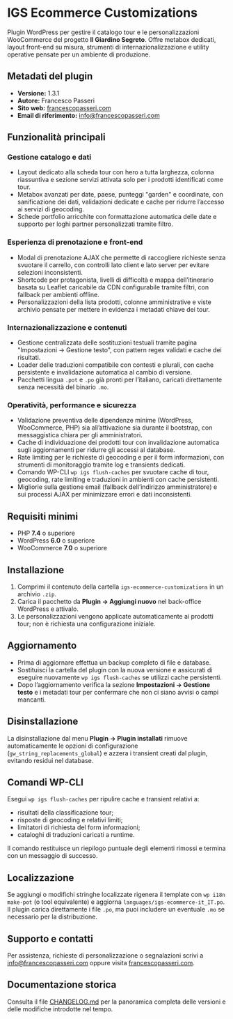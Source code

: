 # IGS Ecommerce Customizations

Plugin WordPress per gestire il catalogo tour e le personalizzazioni WooCommerce del progetto **Il Giardino Segreto**.
Offre metabox dedicati, layout front-end su misura, strumenti di internazionalizzazione e utility operative pensate per un
ambiente di produzione.

## Metadati del plugin

- **Versione:** 1.3.1
- **Autore:** Francesco Passeri
- **Sito web:** [francescopasseri.com](https://francescopasseri.com/)
- **Email di riferimento:** [info@francescopasseri.com](mailto:info@francescopasseri.com)

## Funzionalità principali

### Gestione catalogo e dati
- Layout dedicato alla scheda tour con hero a tutta larghezza, colonna riassuntiva e sezione servizi attivata solo per i
  prodotti identificati come tour.
- Metabox avanzati per date, paese, punteggi "garden" e coordinate, con sanificazione dei dati, validazioni dedicate e
  cache per ridurre l’accesso ai servizi di geocoding.
- Schede portfolio arricchite con formattazione automatica delle date e supporto per loghi partner personalizzati tramite
  filtro.

### Esperienza di prenotazione e front-end
- Modal di prenotazione AJAX che permette di raccogliere richieste senza svuotare il carrello, con controlli lato client e
  lato server per evitare selezioni inconsistenti.
- Shortcode per protagonista, livelli di difficoltà e mappa dell’itinerario basata su Leaflet caricabile da CDN
  configurabile tramite filtri, con fallback per ambienti offline.
- Personalizzazioni della lista prodotti, colonne amministrative e viste archivio pensate per mettere in evidenza i
  metadati chiave dei tour.

### Internazionalizzazione e contenuti
- Gestione centralizzata delle sostituzioni testuali tramite pagina "Impostazioni → Gestione testo", con pattern regex
  validati e cache dei risultati.
- Loader delle traduzioni compatibile con contesti e plurali, con cache persistente e invalidazione automatica al cambio
  di versione.
- Pacchetti lingua `.pot` e `.po` già pronti per l’italiano, caricati direttamente senza necessità del binario `.mo`.

### Operatività, performance e sicurezza
- Validazione preventiva delle dipendenze minime (WordPress, WooCommerce, PHP) sia all’attivazione sia durante il
  bootstrap, con messaggistica chiara per gli amministratori.
- Cache di individuazione dei prodotti tour con invalidazione automatica sugli aggiornamenti per ridurre gli accessi al
  database.
- Rate limiting per le richieste di geocoding e per il form informazioni, con strumenti di monitoraggio tramite log e
  transients dedicati.
- Comando WP-CLI `wp igs flush-caches` per svuotare cache di tour, geocoding, rate limiting e traduzioni in ambienti con
  cache persistenti.
- Migliorie sulla gestione email (fallback dell’indirizzo amministratore) e sui processi AJAX per minimizzare errori e
  dati inconsistenti.

## Requisiti minimi

- PHP **7.4** o superiore
- WordPress **6.0** o superiore
- WooCommerce **7.0** o superiore

## Installazione

1. Comprimi il contenuto della cartella `igs-ecommerce-customizations` in un archivio `.zip`.
2. Carica il pacchetto da **Plugin → Aggiungi nuovo** nel back-office WordPress e attivalo.
3. Le personalizzazioni vengono applicate automaticamente ai prodotti tour; non è richiesta una configurazione iniziale.

## Aggiornamento

- Prima di aggiornare effettua un backup completo di file e database.
- Sostituisci la cartella del plugin con la nuova versione e assicurati di eseguire nuovamente `wp igs flush-caches` se
  utilizzi cache persistenti.
- Dopo l’aggiornamento verifica la sezione **Impostazioni → Gestione testo** e i metadati tour per confermare che non ci
  siano avvisi o campi mancanti.

## Disinstallazione

La disinstallazione dal menu **Plugin → Plugin installati** rimuove automaticamente le opzioni di configurazione
(`gw_string_replacements_global`) e azzera i transient creati dal plugin, evitando residui nel database.

## Comandi WP-CLI

Esegui `wp igs flush-caches` per ripulire cache e transient relativi a:

- risultati della classificazione tour;
- risposte di geocoding e relativi limiti;
- limitatori di richiesta del form informazioni;
- cataloghi di traduzioni caricati a runtime.

Il comando restituisce un riepilogo puntuale degli elementi rimossi e termina con un messaggio di successo.

## Localizzazione

Se aggiungi o modifichi stringhe localizzate rigenera il template con `wp i18n make-pot` (o tool equivalente) e aggiorna
`languages/igs-ecommerce-it_IT.po`. Il plugin carica direttamente i file `.po`, ma puoi includere un eventuale `.mo` se
necessario per la distribuzione.

## Supporto e contatti

Per assistenza, richieste di personalizzazione o segnalazioni scrivi a
[info@francescopasseri.com](mailto:info@francescopasseri.com) oppure visita
[francescopasseri.com](https://francescopasseri.com/).

## Documentazione storica

Consulta il file [CHANGELOG.md](CHANGELOG.md) per la panoramica completa delle versioni e delle modifiche introdotte nel
tempo.
